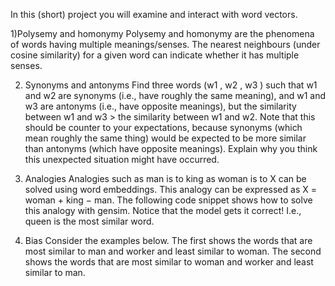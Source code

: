 In this (short) project you will examine and interact with word vectors.

1)Polysemy and homonymy
Polysemy and homonymy are the phenomena of words having multiple meanings/senses. The nearest neighbours (under cosine similarity) for a given word can indicate whether it has multiple senses.

2) Synonyms and antonyms
Find three words (w1 , w2 , w3 ) such that w1 and w2 are synonyms (i.e., have roughly the same meaning), and w1 and w3 are antonyms (i.e., have opposite meanings), but the similarity between w1 and w3 > the similarity between w1 and w2. Note that this should be counter to your expectations, because synonyms (which mean roughly the same thing) would be expected to be more similar than antonyms (which have opposite meanings). Explain why you think this unexpected situation might have occurred.

3) Analogies
Analogies such as man is to king as woman is to X can be solved using word embeddings. This analogy can be expressed as X = woman + king − man. The following code snippet shows how to solve this analogy with gensim. Notice that the model gets it correct! I.e., queen is the most similar word.

4) Bias
Consider the examples below. The first shows the words that are most similar to man and worker and least similar to woman. The second shows the words that are most similar to woman and worker and least similar to man.
